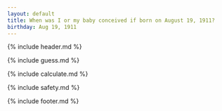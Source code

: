 ```yaml
---
layout: default
title: When was I or my baby conceived if born on August 19, 1911?
birthday: Aug 19, 1911
---
```


{% include header.md %}

{% include guess.md %}

{% include calculate.md %}

{% include safety.md %}

{% include footer.md %}



